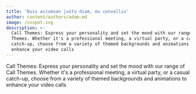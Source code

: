 ```yaml
---
title: 'Duis accumsan justo diam, eu convallis'
author: content/authors/adam.md
image: /ssspot.svg
description: >-
  Call Themes: Express your personality and set the mood with our range of Call
  Themes. Whether it's a professional meeting, a virtual party, or a casual
  catch-up, choose from a variety of themed backgrounds and animations to
  enhance your video calls
---
```


Call Themes: Express your personality and set the mood with our range of Call Themes. Whether it's a professional meeting, a virtual party, or a casual catch-up, choose from a variety of themed backgrounds and animations to enhance your video calls
